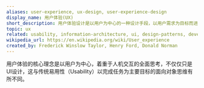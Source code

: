 ```yaml
---
aliases: user-experience, ux-design, user-experience-design
display_name: 用户体验(UX)
short_description: 用户体验设计是以用户为中心的一种设计手段，以用户需求为目标而进行的设计，注重人机交互。
topic: ux
related: usability, information-architecture, ui, design-patterns, developer-experience, customer-experience, employee-experience, universal-design, accessibility, accessibility-experience, 
wikipedia_url: https://en.wikipedia.org/wiki/User_experience
created_by: Frederick Winslow Taylor, Henry Ford, Donald Norman
---
```

用户体验的核心理念是以用户为中心，着重于人机交互的全面思考，不仅仅只是 UI设计，这与传统易用性（Usability）以完成任务为主要目标的面向对象思维有所不同。